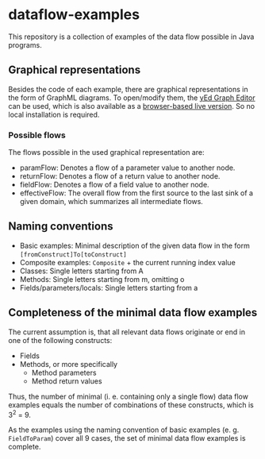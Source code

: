# dataflow-examples
This repository is a collection of examples of the data flow possible in Java programs.

## Graphical representations
Besides the code of each example, there are graphical representations in the form of GraphML diagrams.
To open/modify them, the [yEd Graph Editor](https://www.yworks.com/products/yed) can be used, which is also available as a [browser-based live version](https://www.yworks.com/products/yed-live). 
So no local installation is required.
### Possible flows
The flows possible in the used graphical representation are:
- paramFlow: Denotes a flow of a parameter value to another node.
- returnFlow: Denotes a flow of a return value to another node.
- fieldFlow: Denotes a flow of a field value to another node.
- effectiveFlow: The overall flow from the first source to the last sink of a given domain, which summarizes all intermediate flows.

## Naming conventions
- Basic examples: Minimal description of the given data flow in the form `[fromConstruct]To[toConstruct]`
- Composite examples: `Composite` + the current running index value
- Classes: Single letters starting from A
- Methods: Single letters starting from m, omitting o
- Fields/parameters/locals: Single letters starting from a

## Completeness of the minimal data flow examples
The current assumption is, that all relevant data flows originate or end in one of the following constructs:
- Fields
- Methods, or more specifically
  - Method parameters
  - Method return values

Thus, the number of minimal (i. e. containing only a single flow) data flow examples equals the number of combinations of these constructs, which is 3<sup>2</sup> = 9.

As the examples using the naming convention of basic examples (e. g. `FieldToParam`) cover all 9 cases, the set of minimal data flow examples is complete.
